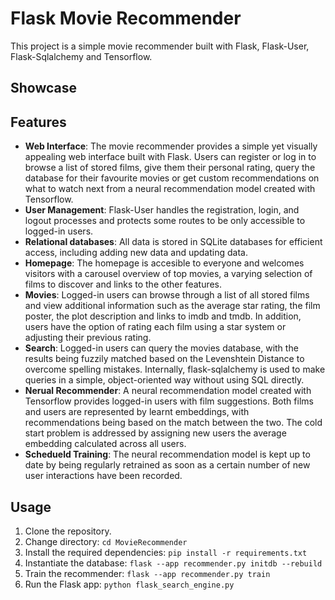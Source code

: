 # Flask Movie Recommender

This project is a simple movie recommender built with Flask, Flask-User, Flask-Sqlalchemy and Tensorflow.

## Showcase



## Features

- **Web Interface**: The movie recommender provides a simple yet visually appealing web interface built with Flask. Users can register or log in to browse a list of stored films, give them their personal rating, query the database for their favourite movies or get custom recommendations on what to watch next from a neural recommendation model created with Tensorflow. 
- **User Management**:  Flask-User handles the registration, login, and logout processes and protects some routes to be only accessible to logged-in users.
- **Relational databases**: All data is stored in SQLite databases for efficient access, including adding new data and updating data.
- **Homepage**: The homepage is accesible to everyone and welcomes visitors with a carousel overview of top movies, a varying selection of films to discover and links to the other features.
- **Movies**: Logged-in users can browse through a list of all stored films and view additional information such as the average star rating, the film poster, the plot description and links to imdb and tmdb. In addition, users have the option of rating each film using a star system or adjusting their previous rating.
- **Search**: Logged-in users can query the movies database, with the results being fuzzily matched based on the Levenshtein Distance to overcome spelling mistakes. Internally, flask-sqlalchemy is used to make queries in a simple, object-oriented way without using SQL directly.
- **Nerual Recommender**: A neural recommendation model created with Tensorflow provides logged-in users with film suggestions. Both films and users are represented by learnt embeddings, with recommendations being based on the match between the two. The cold start problem is addressed by assigning new users the average embedding calculated across all users.
- **Schedueld Training**: The neural recommendation model is kept up to date by being regularly retrained as soon as a certain number of new user interactions have been recorded.


## Usage

1. Clone the repository. 
2. Change directory: `cd MovieRecommender`
3. Install the required dependencies: `pip install -r requirements.txt`
4. Instantiate the database: `flask --app recommender.py initdb --rebuild`
5. Train the recommender: `flask --app recommender.py train`
3. Run the Flask app: `python flask_search_engine.py`

